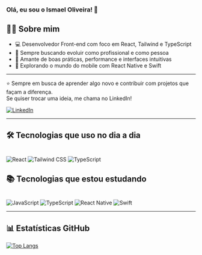 ### Olá, eu sou o Ismael Oliveira! 👋  
## 👨‍💻 Sobre mim

- 💻 Desenvolvedor Front-end com foco em React, Tailwind e TypeScript
- 🎯 Sempre buscando evoluir como profissional e como pessoa
- 🚀 Amante de boas práticas, performance e interfaces intuitivas
- 📱 Explorando o mundo do mobile com React Native e Swift
---
⭐ Sempre em busca de aprender algo novo e contribuir com projetos que façam a diferença.  
Se quiser trocar uma ideia, me chama no LinkedIn!

[![LinkedIn](https://img.shields.io/badge/LinkedIn-0077B5?style=for-the-badge&logo=linkedin&logoColor=white)](https://www.linkedin.com/in/ismael-oliveira-5b4a98135/)

---

## 🛠️ Tecnologias que uso no dia a dia

<div style="display: inline_block"><br/>
  <img src="https://img.shields.io/badge/React-20232A?style=for-the-badge&logo=react&logoColor=61DAFB" alt="React" />
  <img src="https://img.shields.io/badge/Tailwind_CSS-38B2AC?style=for-the-badge&logo=tailwind-css&logoColor=white" alt="Tailwind CSS" />
  <img src="https://img.shields.io/badge/TypeScript-007ACC?style=for-the-badge&logo=typescript&logoColor=white" alt="TypeScript" />
</div>



## 📚 Tecnologias que estou estudando

<div style="display: inline_block"><br/>
  <img src="https://img.shields.io/badge/JavaScript-F7DF1E?style=for-the-badge&logo=javascript&logoColor=black" alt="JavaScript" />
  <img src="https://img.shields.io/badge/TypeScript-007ACC?style=for-the-badge&logo=typescript&logoColor=white" alt="TypeScript" />
  <img src="https://img.shields.io/badge/React_Native-20232A?style=for-the-badge&logo=react&logoColor=61DAFB" alt="React Native" />
  <img src="https://img.shields.io/badge/Swift-FA7343?style=for-the-badge&logo=swift&logoColor=white" alt="Swift" />
</div>

---

## 📊 Estatísticas GitHub

[![Top Langs](https://github-readme-stats.vercel.app/api/top-langs/?username=ismaelp96&layout=compact&locale=pt-BR&theme=default)](https://github.com/anuraghazra/github-readme-stats)
